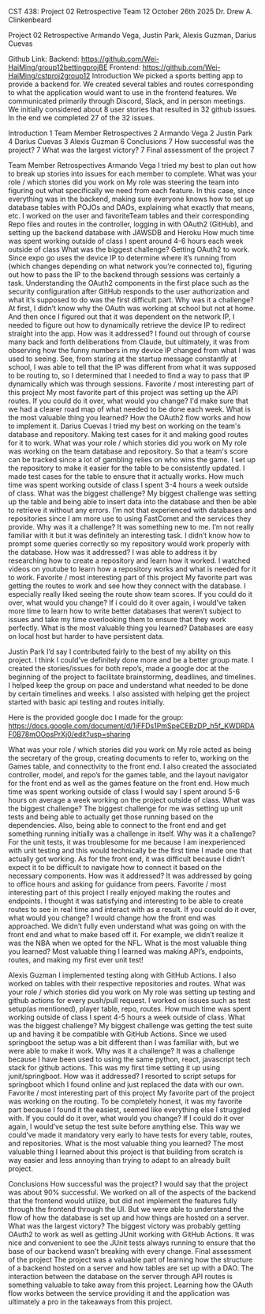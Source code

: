 CST 438: Project 02 Retrospective
Team 12
October 26th 2025
Dr. Drew A. Clinkenbeard


Project 02 Retrospective
Armando Vega, Justin Park, Alexis Guzman, Darius Cuevas

Github Link: 
Backend: https://github.com/Wei-HaiMing/group12bettingprojBE 
Frontend: https://github.com/Wei-HaiMing/cstproj2group12 
Introduction
We picked a sports betting app to provide a backend for. We created several tables and routes corresponding to what the application would want to use in the frontend features.
We communicated primarily through Discord, Slack, and in person meetings.
We initially considered about 8 user stories that resulted in 32 github issues.  In the end we completed 27 of the 32 issues.

Introduction	1
Team Member Retrospectives	2
Armando Vega                                                                                                                                                      2
Justin Park                                                                                                                                                            4
Darius Cuevas                                                                                                                                                      3
Alexis Guzman                                                                                                                                                     6
Conclusions	7
How successful was the project?	7
What was the largest victory?	7
Final assessment of the project	7


Team Member Retrospectives
Armando Vega
I tried my best to plan out how to break up stories into issues for each member to complete.
What was your role / which stories did you work on
My role was steering the team into figuring out what specifically we need from each feature. In this case, since everything was in the backend, making sure everyone knows how to set up database tables with POJOs and DAOs, explaining what exactly that means, etc.
I worked on the user and favoriteTeam tables and their corresponding Repo files and routes in the controller, logging in with OAuth2 (GitHub), and setting up the backend database with JAWSDB and Heroku
How much time was spent working outside of class
I spent around 4-6 hours each week outside of class
What was the biggest challenge? 
Getting OAuth2 to work. Since expo go uses the device IP to determine where it’s running from (which changes depending on what network you’re connected to), figuring out how to pass the IP to the backend through sessions was certainly a task. Understanding the OAuth2 components in the first place such as the security configuration after GitHub responds to the user authorization and what it’s supposed to do was the first difficult part.
Why was it a challenge?
At first, I didn’t know why the OAuth was working at school but not at home. And then once I figured out that it was dependent on the network IP, I needed to figure out how to dynamically retrieve the device IP to redirect straight into the app. 
How was it addressed?
I found out through of course many back and forth deliberations from Claude, but ultimately, it was from observing how the funny numbers in my device IP changed from what I was used to seeing. See, from staring at the startup message constantly at school, I was able to tell that the IP was different from what it was supposed to be routing to, so I determined that I needed to find a way to pass that IP dynamically which was through sessions. 
Favorite / most interesting part of this project
My most favorite part of this project was setting up the API routes.
If you could do it over, what would you change?
I'd make sure that we had a clearer road map of what needed to be done each week.
What is the most valuable thing you learned?
How the OAuth2 flow works and how to implement it.
Darius Cuevas
I tried my best on working on the team's database and repository. Making test cases for it and making good routes for it to work.
What was your role / which stories did you work on
My role was working on the team database and repository. So that a team's score can be tracked since a lot of gambling relies on who wins the game. I set up the repository to make it easier for the table to be consistently updated. I made test cases for the table to ensure that it actually works.
How much time was spent working outside of class
I spent 3-4 hours a week outside of class.
What was the biggest challenge? 
My biggest challenge was setting up the table and being able to insert data into the database and then be able to retrieve it without any errors. I’m not that experienced with databases and repositories since I am more use to using FastComet and the services they provide.
Why was it a challenge?
It was something new to me. I’m not really familiar with it but it was definitely an interesting task. I didn’t know how to prompt some queries correctly so my repository would work properly with the database.
How was it addressed?
I was able to address it by researching how to create a repository and learn how it worked. I watched videos on youtube to learn how a repository works and what is needed for it to work.
Favorite / most interesting part of this project
My favorite part was getting the routes to work and see how they connect with the database. I especially really liked seeing the route show team scores.
If you could do it over, what would you change?
If i could do it over again, i would’ve taken more time to learn how to write better databases that weren’t subject to issues and take my time overlooking them to ensure that they work perfectly.
What is the most valuable thing you learned?
Databases are easy on local host but harder to have persistent data.



Justin Park
I’d say I contributed fairly to the best of my ability on this project. I think I could’ve definitely done more and be a better group mate. I created the stories/issues for both repo’s, made a google doc at the beginning of the project to facilitate brainstorming, deadlines, and timelines. I helped keep the group on pace and understand what needed to be done by certain timelines and weeks. I also assisted with helping get the project started with basic api testing and routes initially. 


Here is the provided google doc I made for the group: https://docs.google.com/document/d/1jFFDs1PmSpeCEBzDP_h5f_KWDRDAF0B78mOOpsPrXj0/edit?usp=sharing

What was your role / which stories did you work on
My role acted as being the secretary of the group, creating documents to refer to, working on the Games table, and connectivity to the front end.
I also created the associated controller, model, and repo’s for the games table, and the layout navigator for the front end as well as the games feature on the front end.
How much time was spent working outside of class
I would say I spent around 5-6 hours on average a week working on the project outside of class. 
What was the biggest challenge? 
The biggest challenge for me was setting up unit tests and being able to actually get those running based on the dependencies. Also, being able to connect to the front end and get something running initially was a challenge in itself.
Why was it a challenge?
For the unit tests, it was troublesome for me because I am inexperienced with unit testing and this would technically be the first time I made one that actually got working.
As for the front end, it was difficult because I didn’t expect it to be difficult to navigate how to connect it based on the necessary components.
How was it addressed?
It was addressed by going to office hours and asking for guidance from peers. 
Favorite / most interesting part of this project
I really enjoyed making the routes and endpoints. I thought it was satisfying and interesting to be able to create routes to see in real time and interact with as a result. 
If you could do it over, what would you change?
I would change how the front end was approached. We didn’t fully even understand what was going on with the front end and what to make based off it. For example, we didn’t realize it was the NBA when we opted for the NFL. 
What is the most valuable thing you learned?
Most valuable thing I learned was making API’s, endpoints, routes, and making my first ever unit test!


Alexis Guzman
I implemented testing along with GitHub Actions. I also worked on tables with their respective repositories and routes.
What was your role / which stories did you work on
My role was setting up testing and github actions for every push/pull request. I worked on issues such as test setup(as mentioned), player table, repo, routes.
How much time was spent working outside of class
I spent 4-5 hours a week outside of class.
What was the biggest challenge? 
My biggest challenge was getting the test suite up and having it be compatible with GitHub Actions. Since we used springboot the setup was a bit different than I was familiar with, but we were able to make it work.
Why was it a challenge?
It was a challenge because I have been used to using the same python, react, javascript tech stack for github actions. This was my first time setting it up using junit/springboot.
How was it addressed?
I resorted to script setups for springboot which I found online and just replaced the data with our own.
Favorite / most interesting part of this project
My favorite part of the project was working on the routing. To be completely honest, it was my favorite part because I found it the easiest, seemed like everything else I struggled with.
If you could do it over, what would you change?
If I could do it over again, I would’ve setup the test suite before anything else. This way we could’ve made it mandatory very early to have tests for every table, routes, and repositories.
What is the most valuable thing you learned?
The most valuable thing I learned about this project is that building from scratch is way easier and less annoying than trying to adapt to an already built project.

Conclusions
How successful was the project?
I would say that the project was about 90% successful. We worked on all of the aspects of the backend that the frontend would utilize, but did not implement the features fully through the frontend through the UI. But we were able to understand the flow of how the database is set up and how things are hosted on a server.
What was the largest victory?
The biggest victory was probably getting OAuth2 to work as well as getting JUnit working with GitHub Actions. It was nice and convenient to see the JUnit tests always running to ensure that the base of our backend wasn’t breaking with every change.
Final assessment of the project
The project was a valuable part of learning how the structure of a backend hosted on a server and how tables are set up with a DAO. The interaction between the database on the server through API routes is something valuable to take away from this project. Learning how the OAuth flow works between the service providing it and the application was ultimately a pro in the takeaways from this project.
